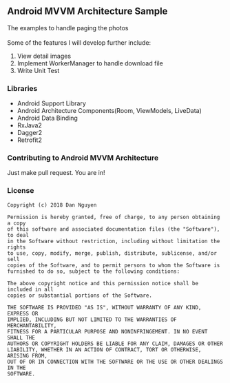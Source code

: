 ## Android MVVM Architecture Sample

The examples to handle paging the photos<br/><br/>
Some of the features I will develop further include:
1. View detail images
2. Implement WorkerManager to handle download file
3. Write Unit Test

### Libraries
- Android Support Library
- Android Architecture Components(Room, ViewModels, LiveData)
- Android Data Binding
- RxJava2
- Dagger2
- Retrofit2

### Contributing to Android MVVM Architecture
Just make pull request. You are in!

### License
```
Copyright (c) 2018 Dan Nguyen
   
Permission is hereby granted, free of charge, to any person obtaining a copy
of this software and associated documentation files (the "Software"), to deal
in the Software without restriction, including without limitation the rights
to use, copy, modify, merge, publish, distribute, sublicense, and/or sell
copies of the Software, and to permit persons to whom the Software is
furnished to do so, subject to the following conditions:
   
The above copyright notice and this permission notice shall be included in all
copies or substantial portions of the Software.
   
THE SOFTWARE IS PROVIDED "AS IS", WITHOUT WARRANTY OF ANY KIND, EXPRESS OR
IMPLIED, INCLUDING BUT NOT LIMITED TO THE WARRANTIES OF MERCHANTABILITY,
FITNESS FOR A PARTICULAR PURPOSE AND NONINFRINGEMENT. IN NO EVENT SHALL THE
AUTHORS OR COPYRIGHT HOLDERS BE LIABLE FOR ANY CLAIM, DAMAGES OR OTHER
LIABILITY, WHETHER IN AN ACTION OF CONTRACT, TORT OR OTHERWISE, ARISING FROM,
OUT OF OR IN CONNECTION WITH THE SOFTWARE OR THE USE OR OTHER DEALINGS IN THE
SOFTWARE.
```